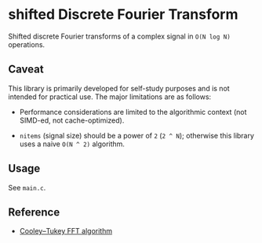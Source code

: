 # shifted Discrete Fourier Transform

Shifted discrete Fourier transforms of a complex signal in `O(N log N)` operations.

## Caveat

This library is primarily developed for self-study purposes and is not intended for practical use.
The major limitations are as follows:

* Performance considerations are limited to the algorithmic context (not SIMD-ed, not cache-optimized).

* `nitems` (signal size) should be a power of `2` (`2 ^ N`); otherwise this library uses a naive `O(N ^ 2)` algorithm.

## Usage

See `main.c`.

## Reference

- [Cooley–Tukey FFT algorithm](https://en.wikipedia.org/wiki/Cooley–Tukey_FFT_algorithm)


